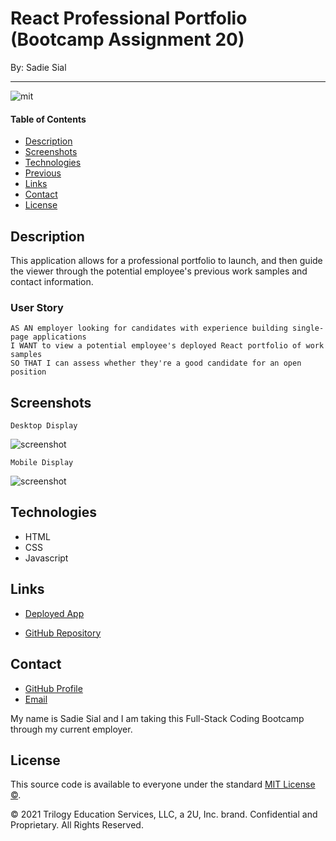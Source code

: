 # React Professional Portfolio (Bootcamp Assignment 20)

By: Sadie Sial

---

![mit](https://img.shields.io/badge/license-MIT-lightblue)

#### Table of Contents

- [Description](#description)
- [Screenshots](#screenshots)
- [Technologies](#technologies)
- [Previous](#previous)
- [Links](#links)
- [Contact](#contact)
- [License](#license)

## Description
 
This application allows for a professional portfolio to launch, and then guide the viewer through the potential employee's previous work samples and contact information.

### User Story

```
AS AN employer looking for candidates with experience building single-page applications
I WANT to view a potential employee's deployed React portfolio of work samples
SO THAT I can assess whether they're a good candidate for an open position
```

## Screenshots

```
Desktop Display
```

![screenshot](./assets/images/.png)

```
Mobile Display
```

![screenshot](./assets/images/.png)

## Technologies

- HTML
- CSS
- Javascript <br>

## Links

- [Deployed App](https://sadielinks.github.io/react-portfolio-20/)

- [GitHub Repository](https://github.com/sadielinks/react-portfolio-20) <br>

## Contact

- [GitHub Profile](https://github.com/sadielinks)
- [Email](mailto:sadiecodes@gmail.com)

My name is Sadie Sial and I am taking this Full-Stack Coding Bootcamp through my current employer. <br>

## License

This source code is available to everyone under the standard [MIT License ©](https://github.com/microsoft/vscode/blob/master/LICENSE.txt). <br>

© 2021 Trilogy Education Services, LLC, a 2U, Inc. brand. Confidential and Proprietary. All Rights Reserved.

